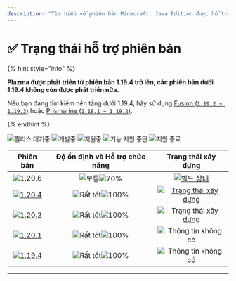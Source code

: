 ```yaml
---
description: "Tìm hiểu về phiên bản Minecraft: Java Edition được hỗ trợ trong Plazma."
---
```


# ✅ Trạng thái hỗ trợ phiên bản

{% hint style="info" %}

**Plazma được phát triển từ phiên bản 1.19.4 trở lên, các phiên bản dưới 1.19.4 không còn được phát triển nữa.**

Nếu bạn đang tìm kiếm nền tảng dưới 1.19.4, hãy sử dụng [Fusion (`1.19.2 ~ 1.19.3`)](https://github.com/RuinedTechnologyUnify/Fusion) hoặc [Prismarine (`1.18.1 ~ 1.19.2`)](https://github.com/PrismarineTeam/Prismarine).

{% endhint %}

[wtr]: <https://badge.plazmamc.org/0/Đang chờ phát hành>
[idv]: https://badge.plazmamc.org/1/개발중
[atv]: https://badge.plazmamc.org/2/지원중
[fse]: https://badge.plazmamc.org/6/기능%20지원%20중단
[eol]: https://badge.plazmamc.org/4/지원%20종료
[ukn]: https://badge.plazmamc.org/0/Thông%20tin%20không%20có
[vgd]: https://badge.plazmamc.org/1/Rất%20tốt
[mid]: https://badge.plazmamc.org/6/보통
[100]: https://badge.plazmamc.org/percent/100

![릴리스 대기중][wtr] ![개발중][idv] ![지원중][atv] ![기능 지원 중단][fse] ![지원 종료][eol]

|                                     Phiên bản                                     |           Độ ổn định    và    Hỗ trợ chức năng          |                                              Trạng thái xây dựng                                             |
| :-------------------------------------------------------------------------------: | :-----------------------------------------------------: | :----------------------------------------------------------------------------------------------------------: |
|                   ![1.20.6](https://badge.plazmamc.org/1/1.20.6)                  | ![보통][vgd]![70%](https://badge.plazmamc.org/percent/70) |        [![빌드 상태](https://build.plazmamc.org/1.20.6)](https://build.plazmamc.org/1.20.6?redirect=true)        |
| [![1.20.4](https://badge.plazmamc.org/2/1.20.4)](https://git.plazmamc.org/1.20.4) |               ![Rất tốt][vgd]![100%][100]               | [![Trạng thái xây dựng](https://build.plazmamc.org/1.20.4)](https://build.plazmamc.org/1.20.4?redirect=true) |
| [![1.20.2](https://badge.plazmamc.org/4/1.20.2)](https://git.plazmamc.org/1.20.2) |               ![Rất tốt][vgd]![100%][100]               | [![Trạng thái xây dựng](https://build.plazmamc.org/1.20.2)](https://build.plazmamc.org/1.20.2?redirect=true) |
| [![1.20.1](https://badge.plazmamc.org/4/1.20.1)](https://git.plazmamc.org/1.20.1) |               ![Rất tốt][vgd]![100%][100]               |                                          ![Thông tin không có][ukn]                                          |
| [![1.19.4](https://badge.plazmamc.org/4/1.19.4)](https://git.plazmamc.org/1.19.4) |               ![Rất tốt][vgd]![100%][100]               |                                          ![Thông tin không có][ukn]                                          |

***
